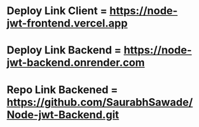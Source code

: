 # Deploy Link Client = https://node-jwt-frontend.vercel.app
# Deploy Link Backend = https://node-jwt-backend.onrender.com
# Repo Link Backened = https://github.com/SaurabhSawade/Node-jwt-Backend.git